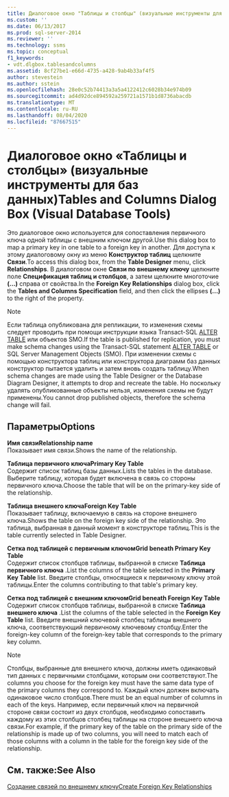 ```yaml
---
title: Диалоговое окно "Таблицы и столбцы" (визуальные инструменты для баз данных) | Документация Майкрософт
ms.custom: ''
ms.date: 06/13/2017
ms.prod: sql-server-2014
ms.reviewer: ''
ms.technology: ssms
ms.topic: conceptual
f1_keywords:
- vdt.dlgbox.tablesandcolumns
ms.assetid: 8cf27be1-e66d-4735-a428-9ab4b33af4f5
author: stevestein
ms.author: sstein
ms.openlocfilehash: 28e0c52b74413a3a5a4122412c6028b34e974b09
ms.sourcegitcommit: ad4d92dce894592a259721a1571b1d8736abacdb
ms.translationtype: MT
ms.contentlocale: ru-RU
ms.lasthandoff: 08/04/2020
ms.locfileid: "87667515"
---
```

# <a name="tables-and-columns-dialog-box-visual-database-tools"></a><span data-ttu-id="f70c2-102">Диалоговое окно «Таблицы и столбцы» (визуальные инструменты для баз данных)</span><span class="sxs-lookup"><span data-stu-id="f70c2-102">Tables and Columns Dialog Box (Visual Database Tools)</span></span>
  <span data-ttu-id="f70c2-103">Это диалоговое окно используется для сопоставления первичного ключа одной таблицы с внешним ключом другой.</span><span class="sxs-lookup"><span data-stu-id="f70c2-103">Use this dialog box to map a primary key in one table to a foreign key in another.</span></span> <span data-ttu-id="f70c2-104">Для доступа к этому диалоговому окну из меню **Конструктор таблиц** щелкните **Связи**.</span><span class="sxs-lookup"><span data-stu-id="f70c2-104">To access this dialog box, from the **Table Designer** menu, click **Relationships**.</span></span> <span data-ttu-id="f70c2-105">В диалоговом окне **Связи по внешнему ключу** щелкните поле **Спецификация таблиц и столбцов**, а затем щелкните многоточие **(…)** справа от свойства.</span><span class="sxs-lookup"><span data-stu-id="f70c2-105">In the **Foreign Key Relationships** dialog box, click the **Tables and Columns Specification** field, and then click the ellipses **(...)** to the right of the property.</span></span>  
  
> [!NOTE]  
>  <span data-ttu-id="f70c2-106">Если таблица опубликована для репликации, то изменения схемы следует проводить при помощи инструкции языка Transact-SQL [ALTER TABLE](/sql/t-sql/statements/alter-table-transact-sql) или объектов SMO.</span><span class="sxs-lookup"><span data-stu-id="f70c2-106">If the table is published for replication, you must make schema changes using the Transact-SQL statement [ALTER TABLE](/sql/t-sql/statements/alter-table-transact-sql) or SQL Server Management Objects (SMO).</span></span> <span data-ttu-id="f70c2-107">При изменении схемы с помощью конструктора таблиц или конструктора диаграмм баз данных конструктор пытается удалить и затем вновь создать таблицу.</span><span class="sxs-lookup"><span data-stu-id="f70c2-107">When schema changes are made using the Table Designer or the Database Diagram Designer, it attempts to drop and recreate the table.</span></span> <span data-ttu-id="f70c2-108">Но поскольку удалять опубликованные объекты нельзя, изменения схемы не будут применены.</span><span class="sxs-lookup"><span data-stu-id="f70c2-108">You cannot drop published objects, therefore the schema change will fail.</span></span>  
  
## <a name="options"></a><span data-ttu-id="f70c2-109">Параметры</span><span class="sxs-lookup"><span data-stu-id="f70c2-109">Options</span></span>  
 <span data-ttu-id="f70c2-110">**Имя связи**</span><span class="sxs-lookup"><span data-stu-id="f70c2-110">**Relationship name**</span></span>  
 <span data-ttu-id="f70c2-111">Показывает имя связи.</span><span class="sxs-lookup"><span data-stu-id="f70c2-111">Shows the name of the relationship.</span></span>  
  
 <span data-ttu-id="f70c2-112">**Таблица первичного ключа**</span><span class="sxs-lookup"><span data-stu-id="f70c2-112">**Primary Key Table**</span></span>  
 <span data-ttu-id="f70c2-113">Содержит список таблиц базы данных.</span><span class="sxs-lookup"><span data-stu-id="f70c2-113">Lists the tables in the database.</span></span> <span data-ttu-id="f70c2-114">Выберите таблицу, которая будет включена в связь со стороны первичного ключа.</span><span class="sxs-lookup"><span data-stu-id="f70c2-114">Choose the table that will be on the primary-key side of the relationship.</span></span>  
  
 <span data-ttu-id="f70c2-115">**Таблица внешнего ключа**</span><span class="sxs-lookup"><span data-stu-id="f70c2-115">**Foreign Key Table**</span></span>  
 <span data-ttu-id="f70c2-116">Показывает таблицу, включаемую в связь на стороне внешнего ключа.</span><span class="sxs-lookup"><span data-stu-id="f70c2-116">Shows the table on the foreign key side of the relationship.</span></span> <span data-ttu-id="f70c2-117">Это таблица, выбранная в данный момент в конструкторе таблиц.</span><span class="sxs-lookup"><span data-stu-id="f70c2-117">This is the table currently selected in Table Designer.</span></span>  
  
 <span data-ttu-id="f70c2-118">**Сетка под таблицей с первичным ключом**</span><span class="sxs-lookup"><span data-stu-id="f70c2-118">**Grid beneath Primary Key Table**</span></span>  
 <span data-ttu-id="f70c2-119">Содержит список столбцов таблицы, выбранной в списке **Таблица первичного ключа** .</span><span class="sxs-lookup"><span data-stu-id="f70c2-119">List the columns of the table selected in the **Primary Key Table** list.</span></span> <span data-ttu-id="f70c2-120">Введите столбцы, относящиеся к первичному ключу этой таблицы.</span><span class="sxs-lookup"><span data-stu-id="f70c2-120">Enter the columns contributing to that table's primary key.</span></span>  
  
 <span data-ttu-id="f70c2-121">**Сетка под таблицей с внешним ключом**</span><span class="sxs-lookup"><span data-stu-id="f70c2-121">**Grid beneath Foreign Key Table**</span></span>  
 <span data-ttu-id="f70c2-122">Содержит список столбцов таблицы, выбранной в списке **Таблица внешнего ключа** .</span><span class="sxs-lookup"><span data-stu-id="f70c2-122">List the columns of the table selected in the **Foreign Key Table** list.</span></span> <span data-ttu-id="f70c2-123">Введите внешний ключевой столбец таблицы внешнего ключа, соответствующий первичному ключевому столбцу.</span><span class="sxs-lookup"><span data-stu-id="f70c2-123">Enter the foreign-key column of the foreign-key table that corresponds to the primary key column.</span></span>  
  
> [!NOTE]  
>  <span data-ttu-id="f70c2-124">Столбцы, выбранные для внешнего ключа, должны иметь одинаковый тип данных с первичными столбцами, которым они соответствуют.</span><span class="sxs-lookup"><span data-stu-id="f70c2-124">The columns you choose for the foreign key must have the same data type of the primary columns they correspond to.</span></span> <span data-ttu-id="f70c2-125">Каждый ключ должен включать одинаковое число столбцов.</span><span class="sxs-lookup"><span data-stu-id="f70c2-125">There must be an equal number of columns in each of the keys.</span></span> <span data-ttu-id="f70c2-126">Например, если первичный ключ на первичной стороне связи состоит из двух столбцов, необходимо сопоставить каждому из этих столбцов столбец таблицы на стороне внешнего ключа связи.</span><span class="sxs-lookup"><span data-stu-id="f70c2-126">For example, if the primary key of the table on the primary side of the relationship is made up of two columns, you will need to match each of those columns with a column in the table for the foreign key side of the relationship.</span></span>  
  
## <a name="see-also"></a><span data-ttu-id="f70c2-127">См. также:</span><span class="sxs-lookup"><span data-stu-id="f70c2-127">See Also</span></span>  
 [<span data-ttu-id="f70c2-128">Создание связей по внешнему ключу</span><span class="sxs-lookup"><span data-stu-id="f70c2-128">Create Foreign Key Relationships</span></span>](../../relational-databases/tables/create-foreign-key-relationships.md)  
  
  
